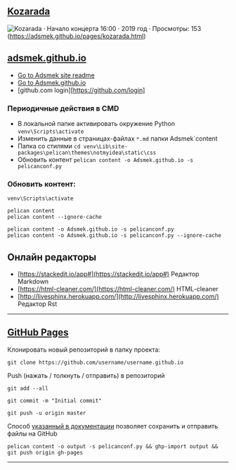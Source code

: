 
## [Kozarada](https://adsmek.github.io/pages/kozarada.html)

![Kozarada · Начало концерта 16:00 ·  2019 год · Просмотры: 153](https://scontent-cph2-1.xx.fbcdn.net/v/t15.5256-10/s640x640/64483647_399395037338155_4871404967149174784_n.jpg?_nc_cat=107&_nc_sid=ad6a45&_nc_ohc=UaAza8kMSJ8AX-GeEV1&_nc_ht=scontent-cph2-1.xx&oh=9c98022d50aa81e56f3d0678dbf4ccca&oe=5F51F705)(https://adsmek.github.io/pages/kozarada.html)


## [adsmek.github.io](https://adsmek.github.io/)

 + [Go to Adsmek site readme](https://adsmek.github.io/unedtsarnd.html)
 + [Go to Adsmek.github.io](https://github.com/Adsmek/Adsmek.github.io)
 + [github.com login][https://github.com/login]

### Периодичные действия в CMD

 - В локальной папке активировать окружение Python `venv\Scripts\activate`
 - Изменить данные в страницах-файлах `*.md` папки Adsmek\`content
 - Папка со стилями `cd venv\Lib\site-packages\pelican\themes\notmyidea\static\css`
 - Обновить контент `pelican content -o Adsmek.github.io -s pelicanconf.py`


### Обновить контент:

	venv\Scripts\activate    

	pelican content
	pelican content --ignore-cache

	pelican content -o Adsmek.github.io -s pelicanconf.py
	pelican content -o Adsmek.github.io -s pelicanconf.py --ignore-cache


## Онлайн редакторы

 + [https://stackedit.io/app#](https://stackedit.io/app#) Редактор Markdown
 + [https://html-cleaner.com/](https://html-cleaner.com/) HTML-cleaner
 + [http://livesphinx.herokuapp.com/](http://livesphinx.herokuapp.com/) Редактор Rst

___

## [GitHub Pages](https://pages.github.com/)

Клонировать новый репозиторий в папку проекта:

	git clone https://github.com/username/username.github.io


Push (нажать / толкнуть / отправить) в репозиторий

	git add --all

	git commit -m "Initial commit"

	git push -u origin master

Способ [указанный в документации](https://docs.getpelican.com/en/stable/tips.html) позволяет сохранить и отправить файлы на GitHub

	pelican content -o output -s pelicanconf.py && ghp-import output && git push origin gh-pages

___
